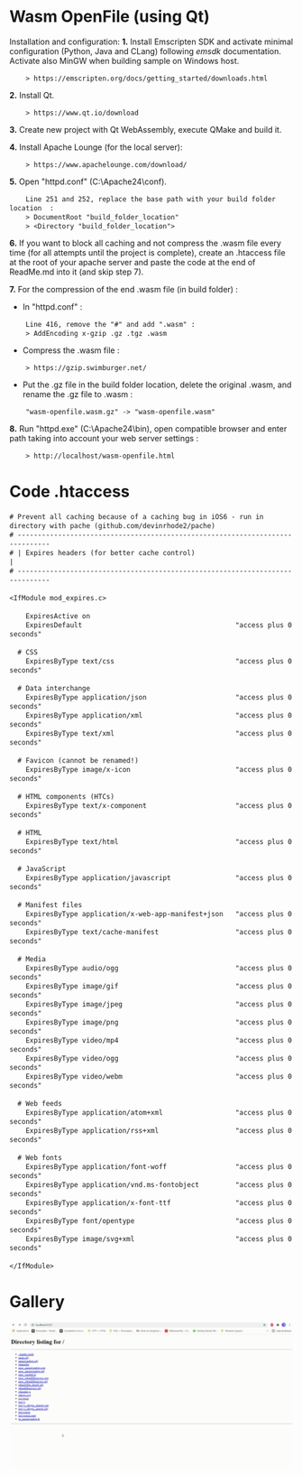 Wasm OpenFile (using Qt)
================== 

Installation and configuration:
 **1.** Install Emscripten SDK and activate minimal configuration (Python, Java and CLang) following *emsdk* documentation. Activate also MinGW when building sample on Windows host.
~~~~~
    > https://emscripten.org/docs/getting_started/downloads.html
~~~~~

 **2.** Install Qt.
~~~~~
    > https://www.qt.io/download
~~~~~

 **3.** Create new project with Qt WebAssembly, execute QMake and build it.

 **4.** Install Apache Lounge (for the local server):
~~~~~
    > https://www.apachelounge.com/download/
~~~~~

 **5.** Open "httpd.conf" (C:\Apache24\conf).
~~~~~
    Line 251 and 252, replace the base path with your build folder location  :
    > DocumentRoot "build_folder_location"
    > <Directory "build_folder_location">
~~~~~
 **6.** If you want to block all caching and not compress the .wasm file every time (for all attempts until the project is complete), create an .htaccess file at the root of your apache server and paste the code at the end of ReadMe.md into it (and skip step 7).

 **7.** For the compression of the end .wasm file (in build folder) :
 * In "httpd.conf" :
~~~~~
    Line 416, remove the "#" and add ".wasm" : 
    > AddEncoding x-gzip .gz .tgz .wasm
~~~~~
 * Compress the .wasm file :
~~~~~
    > https://gzip.swimburger.net/  
~~~~~
 * Put the .gz file in the build folder location, delete the original .wasm, and rename the .gz file to .wasm :
~~~~~
    "wasm-openfile.wasm.gz" -> "wasm-openfile.wasm"
~~~~~

 **8.** Run "httpd.exe" (C:\Apache24\bin), open compatible browser and enter path taking into account your web server settings :
~~~~~
    > http://localhost/wasm-openfile.html
~~~~~

# Code .htaccess

~~~~~
# Prevent all caching because of a caching bug in iOS6 - run in directory with pache (github.com/devinrhode2/pache)
# ------------------------------------------------------------------------------
# | Expires headers (for better cache control)                                 |
# ------------------------------------------------------------------------------

<IfModule mod_expires.c>

    ExpiresActive on
    ExpiresDefault                                      "access plus 0 seconds"

  # CSS
    ExpiresByType text/css                              "access plus 0 seconds"

  # Data interchange
    ExpiresByType application/json                      "access plus 0 seconds"
    ExpiresByType application/xml                       "access plus 0 seconds"
    ExpiresByType text/xml                              "access plus 0 seconds"

  # Favicon (cannot be renamed!)
    ExpiresByType image/x-icon                          "access plus 0 seconds"

  # HTML components (HTCs)
    ExpiresByType text/x-component                      "access plus 0 seconds"

  # HTML
    ExpiresByType text/html                             "access plus 0 seconds"

  # JavaScript
    ExpiresByType application/javascript                "access plus 0 seconds"

  # Manifest files
    ExpiresByType application/x-web-app-manifest+json   "access plus 0 seconds"
    ExpiresByType text/cache-manifest                   "access plus 0 seconds"

  # Media
    ExpiresByType audio/ogg                             "access plus 0 seconds"
    ExpiresByType image/gif                             "access plus 0 seconds"
    ExpiresByType image/jpeg                            "access plus 0 seconds"
    ExpiresByType image/png                             "access plus 0 seconds"
    ExpiresByType video/mp4                             "access plus 0 seconds"
    ExpiresByType video/ogg                             "access plus 0 seconds"
    ExpiresByType video/webm                            "access plus 0 seconds"

  # Web feeds
    ExpiresByType application/atom+xml                  "access plus 0 seconds"
    ExpiresByType application/rss+xml                   "access plus 0 seconds"

  # Web fonts
    ExpiresByType application/font-woff                 "access plus 0 seconds"
    ExpiresByType application/vnd.ms-fontobject         "access plus 0 seconds"
    ExpiresByType application/x-font-ttf                "access plus 0 seconds"
    ExpiresByType font/opentype                         "access plus 0 seconds"
    ExpiresByType image/svg+xml                         "access plus 0 seconds"

</IfModule>
~~~~~


# Gallery

<img src="doc/GifOFGITHUB.gif"/>